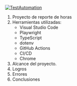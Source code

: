 [![TestAutomation](https://github.com/JBayronG/Reporte-Redmine/actions/workflows/AutomationTest.yml/badge.svg)](https://github.com/JBayronG/Reporte-Redmine/actions/workflows/AutomationTest.yml)

1. Proyecto de reporte de horas
2. Herramientas utilizadas:
   - Visual Studio Code
   - Playwright
   - TypeScript
   - dotenv
   - GitHub Actions
   - CI/CD
   - Chrome
3. Alcance del proyecto.
4. Logros
5. Errores
6. Conclusiones
